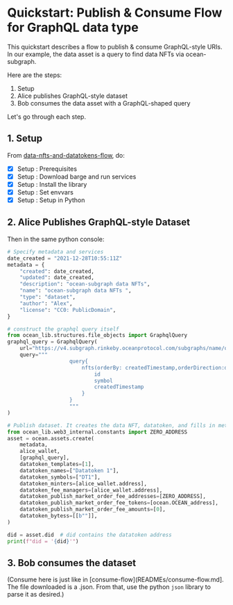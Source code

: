 <!--
Copyright 2022 Ocean Protocol Foundation
SPDX-License-Identifier: Apache-2.0
-->

# Quickstart: Publish & Consume Flow for GraphQL data type

This quickstart describes a flow to publish & consume GraphQL-style URIs. In our example, the data asset is a query to find data NFTs via ocean-subgraph.

Here are the steps:

1.  Setup
2.  Alice publishes GraphQL-style dataset
3.  Bob consumes the data asset with a GraphQL-shaped query

Let's go through each step.

## 1. Setup

From [data-nfts-and-datatokens-flow](data-nfts-and-datatokens-flow.md), do:
- [x] Setup : Prerequisites
- [x] Setup : Download barge and run services
- [x] Setup : Install the library
- [x] Setup : Set envvars
- [x] Setup : Setup in Python

## 2. Alice Publishes GraphQL-style Dataset

Then in the same python console:
```python
# Specify metadata and services
date_created = "2021-12-28T10:55:11Z"
metadata = {
    "created": date_created,
    "updated": date_created,
    "description": "ocean-subgraph data NFTs",
    "name": "ocean-subgraph data NFTs ",
    "type": "dataset",
    "author": "Alex",
    "license": "CC0: PublicDomain",
}

# construct the graphql query itself 
from ocean_lib.structures.file_objects import GraphqlQuery
graphql_query = GraphqlQuery(
    url="https://v4.subgraph.rinkeby.oceanprotocol.com/subgraphs/name/oceanprotocol/ocean-subgraph",
    query="""
                    query{
                        nfts(orderBy: createdTimestamp,orderDirection:desc){
                            id
                            symbol
                            createdTimestamp
                        }
                    }
                    """
)

# Publish dataset. It creates the data NFT, datatoken, and fills in metadata
from ocean_lib.web3_internal.constants import ZERO_ADDRESS
asset = ocean.assets.create(
    metadata,
    alice_wallet,
    [graphql_query],
    datatoken_templates=[1],
    datatoken_names=["Datatoken 1"],
    datatoken_symbols=["DT1"],
    datatoken_minters=[alice_wallet.address],
    datatoken_fee_managers=[alice_wallet.address],
    datatoken_publish_market_order_fee_addresses=[ZERO_ADDRESS],
    datatoken_publish_market_order_fee_tokens=[ocean.OCEAN_address],
    datatoken_publish_market_order_fee_amounts=[0],
    datatoken_bytess=[[b""]],
)

did = asset.did  # did contains the datatoken address
print(f"did = '{did}'")
```


## 3.  Bob consumes the dataset

(Consume here is just like in [consume-flow](READMEs/consume-flow.md]. The file downloaded is a .json. From that, use the python `json` library to parse it as desired.)

